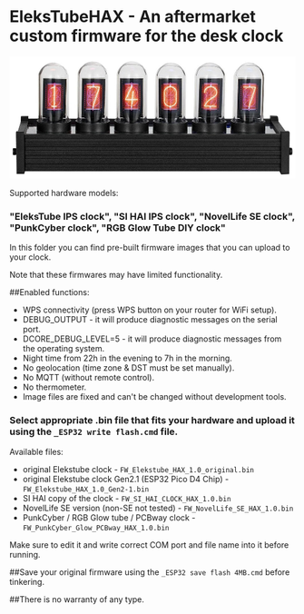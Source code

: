 # EleksTubeHAX - An aftermarket custom firmware for the desk clock
![EleksTube IPS clock](/Photos/Clock1.jpg)

Supported hardware models:
### "EleksTube IPS clock", "SI HAI IPS clock", "NovelLife SE clock", "PunkCyber clock", "RGB Glow Tube DIY clock"

In this folder you can find pre-built firmware images that you can upload to your clock.

Note that these firmwares may have limited functionality.

##Enabled functions:
- WPS connectivity (press WPS button on your router for WiFi setup).
- DEBUG_OUTPUT - it will produce diagnostic messages on the serial port.
- DCORE_DEBUG_LEVEL=5 - it will produce diagnostic messages from the operating system.
- Night time from 22h in the evening to 7h in the morning.
- No geolocation (time zone & DST must be set manually).
- No MQTT (without remote control).
- No thermometer.
- Image files are fixed and can't be changed without development tools.

### Select appropriate .bin file that fits your hardware and upload it using the `_ESP32 write flash.cmd` file. 
Available files:
- original Elekstube clock - `FW_Elekstube_HAX_1.0_original.bin`
- original Elekstube clock Gen2.1 (ESP32 Pico D4 Chip) - `FW_Elekstube_HAX_1.0_Gen2-1.bin`
- SI HAI copy of the clock - `FW_SI_HAI_CLOCK_HAX_1.0.bin`
- NovelLife SE version (non-SE not tested) - `FW_NovelLife_SE_HAX_1.0.bin`
- PunkCyber / RGB Glow tube / PCBway clock - `FW_PunkCyber_Glow_PCBway_HAX_1.0.bin`

Make sure to edit it and write correct COM port and file name into it before running.

##Save your original firmware using the `_ESP32 save flash 4MB.cmd` before tinkering.

##There is no warranty of any type.
